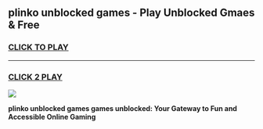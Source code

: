 
## plinko unblocked games - Play Unblocked Gmaes & Free
<h3>
<a href="https://news.freeplayer.one?title=plinko_unblocked_games&ref=23F">CLICK TO PLAY</a></h3>
<hr>

<h3>
<a href="https://news.freeplayer.one?title=plinko_unblocked_games&ref=23F">CLICK 2 PLAY</a>
  
</h3>

<a href="https://news.freeplayer.one?title=plinko_unblocked_games&ref=23F/"><img src="https://clearcache.store/games.png"></a>


**plinko unblocked games games unblocked: Your Gateway to Fun and Accessible Online Gaming**
